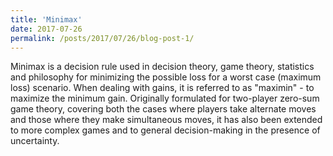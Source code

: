 ```yaml
---
title: 'Minimax'
date: 2017-07-26
permalink: /posts/2017/07/26/blog-post-1/
---
```


Minimax is a decision rule used in decision theory, game theory, statistics and philosophy for minimizing the possible loss for a worst case (maximum loss) scenario. When dealing with gains, it is referred to as "maximin" - to maximize the minimum gain. Originally formulated for two-player zero-sum game theory, covering both the cases where players take alternate moves and those where they make simultaneous moves, it has also been extended to more complex games and to general decision-making in the presence of uncertainty.
